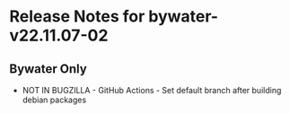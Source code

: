 
# Release Notes for bywater-v22.11.07-02

## Bywater Only

- NOT IN BUGZILLA - GitHub Actions - Set default branch after building debian packages


